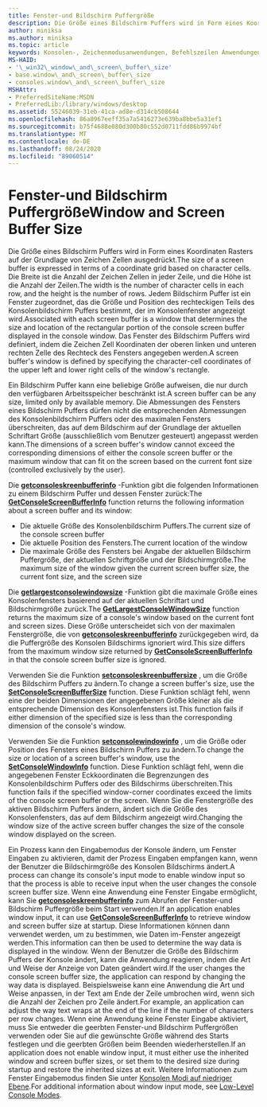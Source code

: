 ```yaml
---
title: Fenster-und Bildschirm Puffergröße
description: Die Größe eines Bildschirm Puffers wird in Form eines Koordinaten Rasters auf der Grundlage von Zeichen Zellen ausgedrückt.
author: miniksa
ms.author: miniksa
ms.topic: article
keywords: Konsolen-, Zeichenmodusanwendungen, Befehlszeilen Anwendungen, Terminalanwendungen, Konsolen-API
MS-HAID:
- '\_win32\_window\_and\_screen\_buffer\_size'
- base.window\_and\_screen\_buffer\_size
- consoles.window\_and\_screen\_buffer\_size
MSHAttr:
- PreferredSiteName:MSDN
- PreferredLib:/library/windows/desktop
ms.assetid: 55246039-31eb-41ca-ad8e-d314cb508644
ms.openlocfilehash: 86a8967eeff35a7a5416273e639ba8bbe5a31ef1
ms.sourcegitcommit: b75f4688e080d300b80c552d0711fdd86b9974bf
ms.translationtype: MT
ms.contentlocale: de-DE
ms.lasthandoff: 08/24/2020
ms.locfileid: "89060514"
---
```

# <a name="window-and-screen-buffer-size"></a><span data-ttu-id="79dff-104">Fenster-und Bildschirm Puffergröße</span><span class="sxs-lookup"><span data-stu-id="79dff-104">Window and Screen Buffer Size</span></span>


<span data-ttu-id="79dff-105">Die Größe eines Bildschirm Puffers wird in Form eines Koordinaten Rasters auf der Grundlage von Zeichen Zellen ausgedrückt.</span><span class="sxs-lookup"><span data-stu-id="79dff-105">The size of a screen buffer is expressed in terms of a coordinate grid based on character cells.</span></span> <span data-ttu-id="79dff-106">Die Breite ist die Anzahl der Zeichen Zellen in jeder Zeile, und die Höhe ist die Anzahl der Zeilen.</span><span class="sxs-lookup"><span data-stu-id="79dff-106">The width is the number of character cells in each row, and the height is the number of rows.</span></span> <span data-ttu-id="79dff-107">Jedem Bildschirm Puffer ist ein Fenster zugeordnet, das die Größe und Position des rechteckigen Teils des Konsolenbildschirm Puffers bestimmt, der im Konsolenfenster angezeigt wird.</span><span class="sxs-lookup"><span data-stu-id="79dff-107">Associated with each screen buffer is a window that determines the size and location of the rectangular portion of the console screen buffer displayed in the console window.</span></span> <span data-ttu-id="79dff-108">Das Fenster des Bildschirm Puffers wird definiert, indem die Zeichen Zell Koordinaten der oberen linken und unteren rechten Zelle des Rechteck des Fensters angegeben werden.</span><span class="sxs-lookup"><span data-stu-id="79dff-108">A screen buffer's window is defined by specifying the character-cell coordinates of the upper left and lower right cells of the window's rectangle.</span></span>

<span data-ttu-id="79dff-109">Ein Bildschirm Puffer kann eine beliebige Größe aufweisen, die nur durch den verfügbaren Arbeitsspeicher beschränkt ist.</span><span class="sxs-lookup"><span data-stu-id="79dff-109">A screen buffer can be any size, limited only by available memory.</span></span> <span data-ttu-id="79dff-110">Die Abmessungen des Fensters eines Bildschirm Puffers dürfen nicht die entsprechenden Abmessungen des Konsolenbildschirm Puffers oder des maximalen Fensters überschreiten, das auf dem Bildschirm auf der Grundlage der aktuellen Schriftart Größe (ausschließlich vom Benutzer gesteuert) angepasst werden kann.</span><span class="sxs-lookup"><span data-stu-id="79dff-110">The dimensions of a screen buffer's window cannot exceed the corresponding dimensions of either the console screen buffer or the maximum window that can fit on the screen based on the current font size (controlled exclusively by the user).</span></span>

<span data-ttu-id="79dff-111">Die [**getconsoleskreenbufferinfo**](getconsolescreenbufferinfo.md) -Funktion gibt die folgenden Informationen zu einem Bildschirm Puffer und dessen Fenster zurück:</span><span class="sxs-lookup"><span data-stu-id="79dff-111">The [**GetConsoleScreenBufferInfo**](getconsolescreenbufferinfo.md) function returns the following information about a screen buffer and its window:</span></span>

- <span data-ttu-id="79dff-112">Die aktuelle Größe des Konsolenbildschirm Puffers.</span><span class="sxs-lookup"><span data-stu-id="79dff-112">The current size of the console screen buffer</span></span>
- <span data-ttu-id="79dff-113">Die aktuelle Position des Fensters.</span><span class="sxs-lookup"><span data-stu-id="79dff-113">The current location of the window</span></span>
- <span data-ttu-id="79dff-114">Die maximale Größe des Fensters bei Angabe der aktuellen Bildschirm Puffergröße, der aktuellen Schriftgröße und der Bildschirmgröße.</span><span class="sxs-lookup"><span data-stu-id="79dff-114">The maximum size of the window given the current screen buffer size, the current font size, and the screen size</span></span>

<span data-ttu-id="79dff-115">Die [**getlargestconsolewindowsize**](getlargestconsolewindowsize.md) -Funktion gibt die maximale Größe eines Konsolenfensters basierend auf der aktuellen Schriftart und Bildschirmgröße zurück.</span><span class="sxs-lookup"><span data-stu-id="79dff-115">The [**GetLargestConsoleWindowSize**](getlargestconsolewindowsize.md) function returns the maximum size of a console's window based on the current font and screen sizes.</span></span> <span data-ttu-id="79dff-116">Diese Größe unterscheidet sich von der maximalen Fenstergröße, die von [**getconsoleskreenbufferinfo**](getconsolescreenbufferinfo.md) zurückgegeben wird, da die Puffergröße des Konsolen Bildschirms ignoriert wird.</span><span class="sxs-lookup"><span data-stu-id="79dff-116">This size differs from the maximum window size returned by [**GetConsoleScreenBufferInfo**](getconsolescreenbufferinfo.md) in that the console screen buffer size is ignored.</span></span>

<span data-ttu-id="79dff-117">Verwenden Sie die Funktion [**setconsoleskreenbuffersize**](setconsolescreenbuffersize.md) , um die Größe des Bildschirm Puffers zu ändern.</span><span class="sxs-lookup"><span data-stu-id="79dff-117">To change a screen buffer's size, use the [**SetConsoleScreenBufferSize**](setconsolescreenbuffersize.md) function.</span></span> <span data-ttu-id="79dff-118">Diese Funktion schlägt fehl, wenn eine der beiden Dimensionen der angegebenen Größe kleiner als die entsprechende Dimension des Konsolenfensters ist.</span><span class="sxs-lookup"><span data-stu-id="79dff-118">This function fails if either dimension of the specified size is less than the corresponding dimension of the console's window.</span></span>

<span data-ttu-id="79dff-119">Verwenden Sie die Funktion [**setconsolewindowinfo**](setconsolewindowinfo.md) , um die Größe oder Position des Fensters eines Bildschirm Puffers zu ändern.</span><span class="sxs-lookup"><span data-stu-id="79dff-119">To change the size or location of a screen buffer's window, use the [**SetConsoleWindowInfo**](setconsolewindowinfo.md) function.</span></span> <span data-ttu-id="79dff-120">Diese Funktion schlägt fehl, wenn die angegebenen Fenster Eckkoordinaten die Begrenzungen des Konsolenbildschirm Puffers oder des Bildschirms überschreiten.</span><span class="sxs-lookup"><span data-stu-id="79dff-120">This function fails if the specified window-corner coordinates exceed the limits of the console screen buffer or the screen.</span></span> <span data-ttu-id="79dff-121">Wenn Sie die Fenstergröße des aktiven Bildschirm Puffers ändern, ändert sich die Größe des Konsolenfensters, das auf dem Bildschirm angezeigt wird.</span><span class="sxs-lookup"><span data-stu-id="79dff-121">Changing the window size of the active screen buffer changes the size of the console window displayed on the screen.</span></span>

<span data-ttu-id="79dff-122">Ein Prozess kann den Eingabemodus der Konsole ändern, um Fenster Eingaben zu aktivieren, damit der Prozess Eingaben empfangen kann, wenn der Benutzer die Bildschirmgröße des Konsolen Bildschirms ändert.</span><span class="sxs-lookup"><span data-stu-id="79dff-122">A process can change its console's input mode to enable window input so that the process is able to receive input when the user changes the console screen buffer size.</span></span> <span data-ttu-id="79dff-123">Wenn eine Anwendung eine Fenster Eingabe ermöglicht, kann Sie [**getconsoleskreenbufferinfo**](getconsolescreenbufferinfo.md) zum Abrufen der Fenster-und Bildschirm Puffergröße beim Start verwenden.</span><span class="sxs-lookup"><span data-stu-id="79dff-123">If an application enables window input, it can use [**GetConsoleScreenBufferInfo**](getconsolescreenbufferinfo.md) to retrieve window and screen buffer size at startup.</span></span> <span data-ttu-id="79dff-124">Diese Informationen können dann verwendet werden, um zu bestimmen, wie Daten im-Fenster angezeigt werden.</span><span class="sxs-lookup"><span data-stu-id="79dff-124">This information can then be used to determine the way data is displayed in the window.</span></span> <span data-ttu-id="79dff-125">Wenn der Benutzer die Größe des Bildschirm Puffers der Konsole ändert, kann die Anwendung reagieren, indem die Art und Weise der Anzeige von Daten geändert wird.</span><span class="sxs-lookup"><span data-stu-id="79dff-125">If the user changes the console screen buffer size, the application can respond by changing the way data is displayed.</span></span> <span data-ttu-id="79dff-126">Beispielsweise kann eine Anwendung die Art und Weise anpassen, in der Text am Ende der Zeile umbrochen wird, wenn sich die Anzahl der Zeichen pro Zeile ändert.</span><span class="sxs-lookup"><span data-stu-id="79dff-126">For example, an application can adjust the way text wraps at the end of the line if the number of characters per row changes.</span></span> <span data-ttu-id="79dff-127">Wenn eine Anwendung keine Fenster Eingabe aktiviert, muss Sie entweder die geerbten Fenster-und Bildschirm Puffergrößen verwenden oder Sie auf die gewünschte Größe während des Starts festlegen und die geerbten Größen beim Beenden wiederherstellen.</span><span class="sxs-lookup"><span data-stu-id="79dff-127">If an application does not enable window input, it must either use the inherited window and screen buffer sizes, or set them to the desired size during startup and restore the inherited sizes at exit.</span></span> <span data-ttu-id="79dff-128">Weitere Informationen zum Fenster Eingabemodus finden Sie unter [Konsolen Modi auf niedriger Ebene](low-level-console-modes.md).</span><span class="sxs-lookup"><span data-stu-id="79dff-128">For additional information about window input mode, see [Low-Level Console Modes](low-level-console-modes.md).</span></span>

 

 




